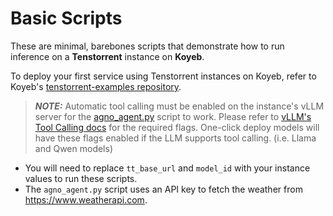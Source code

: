 # Basic Scripts
These are minimal, barebones scripts that demonstrate how to run inference on a **Tenstorrent** instance on **Koyeb**.

To deploy your first service using Tenstorrent instances on Koyeb, refer to Koyeb's [tenstorrent-examples repository](https://github.com/koyeb/tenstorrent-examples).  

> **_NOTE:_** Automatic tool calling must be enabled on the instance's vLLM server for the [agno_agent.py](https://github.com/cguerreroTT/tt-example-apps/tree/main/basic_chat_apps/basic_scripts/agno_agent.py) script  to work.  Please refer to [vLLM's Tool Calling docs](https://docs.vllm.ai/en/stable/features/tool_calling.html#automatic-function-calling) for the required flags.  One-click deploy models will have these flags enabled if the LLM supports tool calling. (i.e. Llama and Qwen models)

* You will need to replace `tt_base_url` and `model_id` with your instance values to run these scripts.  
* The `agno_agent.py` script uses an API key to fetch the weather from https://www.weatherapi.com.
